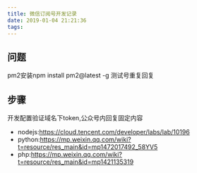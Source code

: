 ```yaml
---
title: 微信订阅号开发记录
date: 2019-01-04 21:21:36
tags:
---
```

## 问题
pm2安装npm install pm2@latest -g
测试号重复回复
## 步骤
开发配置验证域名下token,公众号内回复固定内容
- nodejs:https://cloud.tencent.com/developer/labs/lab/10196
- python:https://mp.weixin.qq.com/wiki?t=resource/res_main&id=mp1472017492_58YV5
- php:https://mp.weixin.qq.com/wiki?t=resource/res_main&id=mp1421135319
